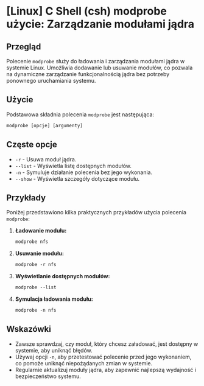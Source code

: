 # [Linux] C Shell (csh) modprobe użycie: Zarządzanie modułami jądra

## Przegląd
Polecenie `modprobe` służy do ładowania i zarządzania modułami jądra w systemie Linux. Umożliwia dodawanie lub usuwanie modułów, co pozwala na dynamiczne zarządzanie funkcjonalnością jądra bez potrzeby ponownego uruchamiania systemu.

## Użycie
Podstawowa składnia polecenia `modprobe` jest następująca:

```csh
modprobe [opcje] [argumenty]
```

## Częste opcje
- `-r` - Usuwa moduł jądra.
- `--list` - Wyświetla listę dostępnych modułów.
- `-n` - Symuluje działanie polecenia bez jego wykonania.
- `--show` - Wyświetla szczegóły dotyczące modułu.

## Przykłady
Poniżej przedstawiono kilka praktycznych przykładów użycia polecenia `modprobe`:

1. **Ładowanie modułu:**
   ```csh
   modprobe nfs
   ```

2. **Usuwanie modułu:**
   ```csh
   modprobe -r nfs
   ```

3. **Wyświetlanie dostępnych modułów:**
   ```csh
   modprobe --list
   ```

4. **Symulacja ładowania modułu:**
   ```csh
   modprobe -n nfs
   ```

## Wskazówki
- Zawsze sprawdzaj, czy moduł, który chcesz załadować, jest dostępny w systemie, aby uniknąć błędów.
- Używaj opcji `-n`, aby przetestować polecenie przed jego wykonaniem, co pomoże uniknąć niepożądanych zmian w systemie.
- Regularnie aktualizuj moduły jądra, aby zapewnić najlepszą wydajność i bezpieczeństwo systemu.